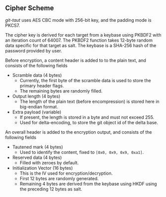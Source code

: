 
## Cipher Scheme

*git-taut* uses AES CBC mode with 256-bit key, and the padding mode is PKCS7.

The cipher key is derived for each target from a keybase using PKBDF2 with an iteration count of 64007.
The PKBDF2 function takes 12-byte random data specific for that target as salt.
The keybase is a SHA-256 hash of the password provided by user.

Before encryption, a content header is added to to the plain text, and consists of the following fields

- Scramble data (4 bytes)
  - Currently, the first byte of the scramble data is used to store the primary header flags.
  - The remaining bytes are randomly filled.
- Output length (4 bytes)
  - The length of the plain text (before encompression) is stored here in big-endian format.
- Extra payload (variable)
  - If present, the length is stored in a byte and must not exceed 255.
  - Used for delta-encoding, to store the git object id of the delta base.

An overall header is added to the encryption output, and consists of the following fields

- Tautened mark (4 bytes)
  - Used to identify the content, fixed to `[0x0, 0x9, 0x9, 0xa1]`.
- Reserved data (4 bytes)
  - Filled with zeroes by default.
- Initialization Vector (16 bytes)
  - This is the IV used for encryption/decryption.
  - First 12 bytes are randomly generated.
  - Remaining 4 bytes are derived from the keybase using HKDF using the preceding 12 bytes as salt.